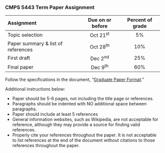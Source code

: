 ### CMPS 5443 Term Paper Assignment

| Assignment                        | Due on or before  	| Percent of grade |
|:--------------------------------- |:-------------------:|:----------------:|
| Topic selection	                  | Oct 21<sup>st</sup>	|       5%         |
| Paper summary & list of references| Oct 28<sup>th</sup> |	     10%         |
| First draft	                      | Dec 2<sup>nd</sup>	|      25%         |
| Final paper                       |	Dec 9<sup>th</sup>  |      60%         |

Follow the specifications in the document, “[Graduate Paper Format](http://cs.mwsu.edu/documents/GraduatePaperFormat.pdf).”  

Additional instructions below:
- Paper should be 5-6 pages, not including the title page or references.
- Paragraphs should be indented with NO additional space between paragraphs.
- Paper should include at least 5 references
- General information websites, such as Wikipedia, are not acceptable for reference, although they may provide a source for finding valid references.
- Properly cite your references throughout the paper.  It is not acceptable to list references at the end of the document without citations to those references throughout the paper.
